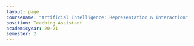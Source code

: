 ```yaml
---
layout: page
coursename: "Artificial Intelligence: Representation & Interaction"
position: Teaching Assistant
academicyear: 20-21
semester: 2
---
```

